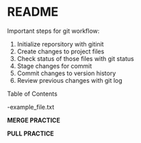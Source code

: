 # README #

Important steps for git workflow:

1. Initialize reporsitory with gitinit
2. Create changes to project files
3. Check status of those files with git status
4. Stage changes for commit
5. Commit changes to version history
6. Review previous changes with git log

Table of Contents

-example_file.txt

**MERGE PRACTICE**

**PULL PRACTICE**
